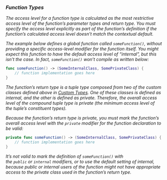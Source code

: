 ### *Function Types*

*The access level for a function type is calculated as the most restrictive access level of the function’s parameter types and return type. You must specify the access level explicitly as part of the function’s definition if the function’s calculated access level doesn’t match the contextual default.*

*The example below defines a global function called `someFunction()`, without providing a specific access-level modifier for the function itself. You might expect this function to have the default access level of “internal”, but this isn’t the case. In fact, `someFunction()` won’t compile as written below:*

```swift
func someFunction() -> (SomeInternalClass, SomePrivateClass) {
    // function implementation goes here
}
```

*The function’s return type is a tuple type composed from two of the custom classes defined above in [Custom Types](https://docs.swift.org/swift-book/documentation/the-swift-programming-language/accesscontrol#Custom-Types). One of these classes is defined as internal, and the other is defined as private. Therefore, the overall access level of the compound tuple type is private (the minimum access level of the tuple’s constituent types).*

*Because the function’s return type is private, you must mark the function’s overall access level with the `private` modifier for the function declaration to be valid:*

```swift
private func someFunction() -> (SomeInternalClass, SomePrivateClass) {
    // function implementation goes here
}
```

*It’s not valid to mark the definition of `someFunction()` with the `public` or `internal` modifiers, or to use the default setting of internal, because public or internal users of the function might not have appropriate access to the private class used in the function’s return type.*
